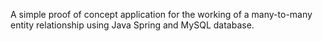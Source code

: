 A simple proof of concept application for the working of a many-to-many entity relationship using Java Spring and MySQL database. 
